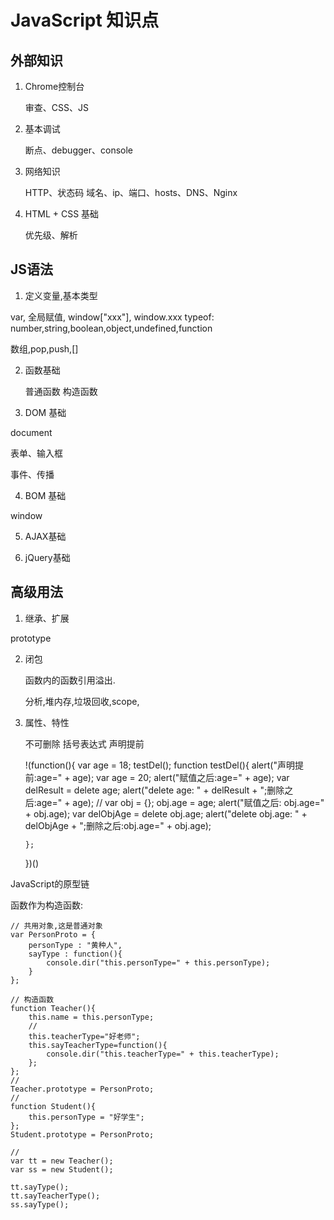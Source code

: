 # JavaScript 知识点


## 外部知识

1. Chrome控制台

   审查、CSS、JS

2. 基本调试

   断点、debugger、console

3. 网络知识

   HTTP、状态码
   域名、ip、端口、hosts、DNS、Nginx

4. HTML + CSS 基础

   优先级、解析

## JS语法

1. 定义变量,基本类型

  var, 全局赋值, window["xxx"], window.xxx
  typeof: number,string,boolean,object,undefined,function

   数组,pop,push,[]


2. 函数基础

   普通函数
   构造函数

3. DOM 基础

  document

  表单、输入框

  事件、传播

4. BOM 基础

  window

5. AJAX基础

6. jQuery基础



## 高级用法

1. 继承、扩展

  prototype

2. 闭包

   函数内的函数引用溢出.

   分析,堆内存,垃圾回收,scope,


3. 属性、特性

   不可删除
   括号表达式
   声明提前

	
	!(function(){
	   var age = 18;
	   testDel();
	   function testDel(){
	       alert("声明提前:age=" + age);
	       var age = 20;
	       alert("赋值之后:age=" + age);
	       var delResult = delete age;
	       alert("delete age: " + delResult + ";删除之后:age=" + age);
	       //
	       var obj = {};
	       obj.age = age;
	       alert("赋值之后: obj.age=" + obj.age);
	       var delObjAge = delete obj.age;
	       alert("delete obj.age: " + delObjAge + ";删除之后:obj.age=" + obj.age);

	   };
	})()




JavaScript的原型链


函数作为构造函数:


	// 共用对象,这是普通对象
	var PersonProto = {
		personType : "黄种人",
		sayType : function(){
			console.dir("this.personType=" + this.personType);
		}
	};

	// 构造函数
	function Teacher(){
		this.name = this.personType;
		//
		this.teacherType="好老师";
		this.sayTeacherType=function(){
			console.dir("this.teacherType=" + this.teacherType);
		};
	};
	//
	Teacher.prototype = PersonProto;
	//
	function Student(){
		this.personType = "好学生";
	};
	Student.prototype = PersonProto;

	//
	var tt = new Teacher();
	var ss = new Student();

	tt.sayType();
	tt.sayTeacherType();
	ss.sayType();

